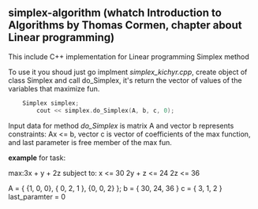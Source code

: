## simplex-algorithm (whatch Introduction to Algorithms by Thomas Cormen, chapter about Linear programming)
This include C++ implementation for Linear programming Simplex method

To use it you shoud just go implment *simplex_kichyr.cpp*, create object of class Simplex and call do_Simplex, it's return the vector of values of the variables that maximize fun.
```C++
	Simplex simplex;
    	cout << simplex.do_Simplex(A, b, c, 0);
```
Input data for method *do_Simplex* is matrix A and vector b represents constraints: Ax <= b, vector c is vector of coefficients of the max function, and last parameter is free member of the max fun.

**example**
for task:

max:3x + y + 2z
        subject to: x <= 30
                    2y + z <= 24
                    2z <= 36


A = { {1, 0, 0}, { 0, 2, 1 }, {0, 0, 2} };
b = { 30, 24, 36 }
c = { 3, 1, 2 }
last_paramter = 0

